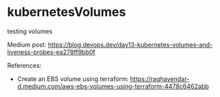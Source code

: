 # kubernetesVolumes
testing volumes

Medium post: https://blog.devops.dev/day13-kubernetes-volumes-and-liveness-probes-ea278ff9bb0f

References:

- Create an EBS volume using terraform: https://raghavendar-d.medium.com/aws-ebs-volumes-using-terraform-4478c6462abb